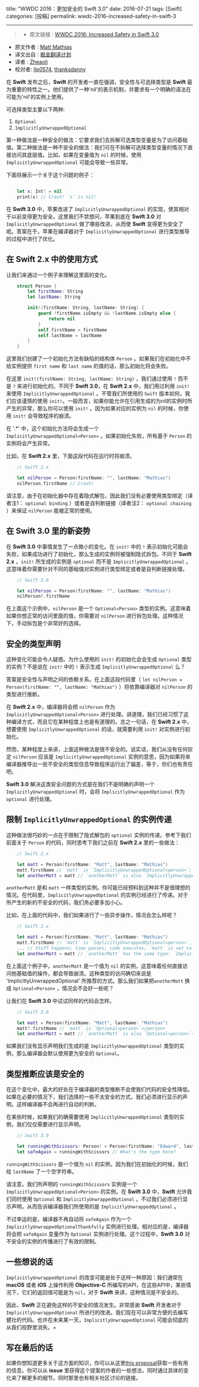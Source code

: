 title: "WWDC 2016：更加安全的 Swift 3.0"
date: 2016-07-21
tags: [Swift]
categories: [投稿]
permalink: wwdc-2016-increased-safety-in-swift-3

---

>* 原文链接 : [WWDC 2016: Increased Safety in Swift 3.0](https://www.bignerdranch.com/blog/wwdc-2016-increased-safety-in-swift-3/)
* 原文作者 : [
Matt Mathias](https://www.bignerdranch.com/about-us/nerds/matt-mathias/)
* 译文出自 : [掘金翻译计划](https://github.com/xitu/gold-miner)
* 译者 : [Zheaoli](https://github.com/Zheaoli)
* 校对者: [llp0574](https://github.com/llp0574), [thanksdanny](https://github.com/thanksdanny)

<!--此处开始正文-->

在 **Swift** 发布之后，**Swift** 的开发者一直在强调，安全性与可选择类型是 **Swift** 最为重要的特性之一。他们提供了一种'nil'的表示机制，并要求有一个明确的语法在可能为'nil'的实例上使用。

可选择类型主要以下两种:

1.  `Optional`
2.  `ImplicitlyUnwrappedOptional`

<!--more-->

第一种做法是一种安全的做法：它要求我们去拆解可选类型变量是为了访问基础值。第二种做法是一种不安全的做法：我们可在不拆解可选择类型变量的情况下直接访问其底层值。比如，如果在变量值为 `nil` 的时候，使用 `ImplicitlyUnwrappedOptional` 可能会导致一些异常。

下面将展示一个关于这个问题的例子：


```Swift

    let x: Int! = nil
    print(x) // Crash! `x` is nil!
```

在 **Swift 3.0** 中，苹果改进了 `ImplicitlyUnwrappedOptional` 的实现，使其相对于以前变得更为安全。这里我们不禁想问，苹果到底在 **Swift 3.0** 对 `ImplicitlyUnwrappedOptional` 做了哪些改进，从而使 **Swift** 变得更为安全了呢。答案在于，苹果在编译器对于 `ImplicitlyUnwrappedOptional` 进行类型推导的过程中进行了优化。

## 在 **Swift 2.x** 中的使用方式

让我们来通过一个例子来理解这里面的变化。


```Swift
    struct Person {
        let firstName: String
        let lastName: String

        init!(firstName: String, lastName: String) {
            guard !firstName.isEmpty && !lastName.isEmpty else {
                return nil
            }
            self.firstName = firstName
            self.lastName = lastName
        }
    }
```


这里我们创建了一个初始化方法有缺陷的结构体 `Person` 。如果我们在初始化中不给实例提供 `first name` 和 `last name` 的值的话，那么初始化将会失败。

在这里 `init!(firstName: String, lastName: String)` ，我们通过使用 `!` 而不是 `?` 来进行初始化的。不同于 **Swift 3.0**，在 **Swift 2.x** 中，我们用过利用 `init!` 来使用 `ImplicitlyUnwrappedOptional` 。不管我们所使用的 `Swift` 版本如何，我们应该谨慎的使用 `init!`。一般而言，如果你能允许在引用生成的为nil的实例时所产生的异常，那么你可以使用 `init!` 。因为如果对应的实例为 `nil` 的时候，你使用 `init!` 会导致程序的崩溃。

在 '.*' 中，这个初始化方法将会生成一个 `ImplicitlyUnwrappedOptional<Person>` 。如果初始化失败，所有基于 `Person` 的实例将会产生异常。

比如，在 **Swift 2.x** 里，下面这段代码在运行时将崩溃。


```Swift
    // Swift 2.x

    let nilPerson = Person(firstName: "", lastName: "Mathias")
    nilPerson.firstName // Crash!
```

请注意，由于在初始化器中存在着隐式解包，因此我们没有必要使用类型绑定（译者注1： `optional binding` ）或者是自判断链接（译者注2： `optional chaining` ）来保证 `nilPerson` 能被正常的使用。

## 在 **Swift 3.0** 里的新姿势

在 **Swift 3.0** 中事情发生了一点微小的变化。在 `init!` 中的 `!` 表示初始化可能会失败，如果成功进行了初始化，那么生成的实例将被强制隐式拆包。不同于 **Swift 2.x** ，`init!` 所生成的实例是 `optional` 而不是 `ImplicitlyUnwrappedOptional` 。这意味着你需要针对不同的基础值对实例进行类型绑定或者是自判断链接处理。

```Swift
    // Swift 3.0

    let nilPerson = Person(firstName: "", lastName: "Mathias")
    nilPerson?.firstName
```

在上面这个示例中，`nilPerson` 是一个 `Optional<Person>` 类型的实例。这意味着如果你想正常的访问里面的值，你需要对 `nilPerson` 进行拆包处理。这种情况下，手动拆包是个非常好的选择。

## 安全的类型声明

这种变化可能会令人疑惑。为什么使用的 `init!` 的初始化会会生成 `Optional` 类型的实例？不是说在 `init!` 中的 `!` 表示生成 `ImplicitlyUnwrappedOptional` 么？

答案是安全性与声明之间的依赖关系。在上面这段代码里（ `let nilPerson = Person(firstName: "", lastName: "Mathias")` ）将依靠编译器对 `nilPerson` 的类型进行推断。

在 **Swift 2.x** 中，编译器将会把 `nilPerson` 作为 `ImplicitlyUnwrappedOptional<Person>` 进行处理。讲道理，我们已经习惯了这种编译方式，而且它在某种程度上也是有道理的。总之一句话，在 **Swift 2.x** 中，想要使用 `ImplicitlyUnwrappedOptional` 的话，就需要利用 `init!` 对实例进行初始化。

然而，某种程度上来讲，上面这种做法是很不安全的。说实话，我们从没有任何钦定 `nilPerson` 应该是 `ImplicitlyUnwrappedOptional` 实例的意思，因为如果将来编译器推导出一些不安全的类型信息导致程序运行出了偏差，等于，你们也有责任吧。

**Swift 3.0** 解决这类安全问题的方式是在我们不是明确的声明一个 `ImplicitlyUnwrappedOptional` 时，会将 `ImplicitlyUnwrappedOptional` 作为 `optional` 进行处理。

## 限制 `ImplicitlyUnwrappedOptional` 的实例传递

这种做法很巧妙的一点在于限制了隐式解包的 `optional` 实例的传递。参考下我们前面关于 `Person` 的代码，同时思考下我们之前在 **Swift 2.x** 里的一些做法：

```Swift
    // Swift 2.x

    let matt = Person(firstName: "Matt", lastName: "Mathias")
    matt.firstName // `matt` is `ImplicitlyUnwrappedOptional<person>`; we can access `firstName` directly</person>
    let anotherMatt = matt // `anotherMatt` is also `ImplicitlyUnwrappedOptional<person>`</person>
```

`anotherMatt` 是和 `matt` 一样类型的实例。你可能已经预料到这种并不是很理想的情况。在代码里，`ImplicitlyUnwrappedOptional` 的实例已经进行了传递。对于所产生的新的不安全的代码，我们务必要多加小心。

比如，在上面的代码中，我们如果进行了一些异步操作，情况会怎么样呢？

```Swift
    // Swift 2.x

    let matt = Person(firstName: "Matt", lastName: "Mathias")
    matt.firstName // `matt` is `ImplicitlyUnwrappedOptional<person>`, and so we can access `firstName` directly</person>
    ... // Stuff happens; time passes; code executes; `matt` is set to nil
    let anotherMatt = matt // `anotherMatt` has the same type: `ImplicitlyUnwrappedOptional<person>`</person>
```

在上面这个例子中，`anotherMatt` 是一个值为 `nil` 的实例，这意味着任何直接访问他基础值的操作，都会导致崩溃。这种类型的访问确切来说是 'ImplicitlyUnwrappedOptional' 所推荐的方式。那么我们如果把`anotherMatt` 换成 `Optional<Person>` ，情况会不会好一些呢？

让我们在 **Swift 3.0** 中试试同样的代码会怎样。

```Swift
    // Swift 3.0

    let matt = Person(firstName: "Matt", lastName: "Mathias")
    matt?.firstName // `matt` is `Optional<person>`</person>
    let anotherMatt = matt // `anotherMatt` is also `Optional<person>`</person>
```

如果我们没有显示声明我们生成的是 `ImplicitlyUnwrappedOptional` 类型的实例，那么编译器会默认使用更为安全的 `Optional`。

## 类型推断应该是安全的

在这个变化中，最大的好处在于编译器的类型推断不会使我们代码的安全性降低。如果在必要的情况下，我们选择的一些不太安全的方式，我们必须进行显示的声明。这样编译器不会再进行自动的判断。

在某些时候，如果我们的确需要使用 `ImplicitlyUnwrappedOptional` 类型的实例，我们仅仅需要进行显示声明。

```Swift
    // Swift 3.0

    let runningWithScissors: Person! = Person(firstName: "Edward", lastName: "") // Must explicitly declare Person!
    let safeAgain = runningWithScissors // What's the type here?
```

`runningWithScissors` 是一个值为 `nil` 的实例，因为我们在初始化的时候，我们给 `lastName` 了一个空字符串。

请注意，我们所声明的 `runningWithScissors` 实例是一个 `ImplicitlyUnwrappedOptional<Person>` 的实例。在 **Swift 3.0** 中，**Swift** 允许我们同时使用 `Optional` 和 `ImplicitlyUnwrappedOptional` 。不过我们必须进行显示声明，从而告诉编译器我们所使用的是 `ImplicitlyUnwrappedOptional` 。

不过幸运的是，编译器不再自动将 `safeAgain` 作为一个 `ImplicitlyUnwrappedOptionalThankfully` 实例进行处理。相对应的是，编译器将会把 `safeAgain` 变量作为 `Optional` 实例进行处理。这个过程中，**Swift 3.0** 对不安全的实例的传播进行了有效的限制。

## 一些想说的话

`ImplicitlyUnwrappedOptional` 的改变可能是处于这样一种原因：我们通常在 **macOS** 或者 **iOS** 上操作利用 **Objective-C** 所编写的API，在这些API中，某些情况下，它们的返回值可能是为 `nil`，对于 **Swift** 来讲，这种情况是不安全的。

因此，**Swift** 正在避免这样的不安全的情况发生。非常感谢 **Swift** 开发者对于 `ImplicitlyUnwrappedOptional` 所进行的改进。我们现在可以非常方便的去编写健壮的代码。也许在未来某一天，`ImplicitlyUnwrappedOptional` 可能会彻底的从我们视野里消失。=

## 写在最后的话

如果你想知道更多关于这方面的知识，你可以从这里[this proposal](https://github.com/apple/swift-evolution/blob/master/proposals/0054-abolish-iuo.md)获取一些有用的信息。你可以从 **issue** 里获得这个提案的作者的一些想法，同时通过具体的变化来了解更多的细节。同时那里也有相关社区讨论的链接。